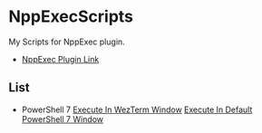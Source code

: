 # NppExecScripts
My Scripts for NppExec plugin.
- [NppExec Plugin Link](https://github.com/d0vgan/nppexec)

## List
- PowerShell 7
[Execute In WezTerm Window](https://github.com/OwenGrumbles/NppExecScripts/blob/main/Execute%20Current%20PowerShell%207%20Script%20WezTerm.cmd)
[Execute In Default PowerShell 7 Window](https://github.com/OwenGrumbles/NppExecScripts/blob/main/Execute%20PowerShell%207%20Script%20In%20Default%20Window.cmd)
      
